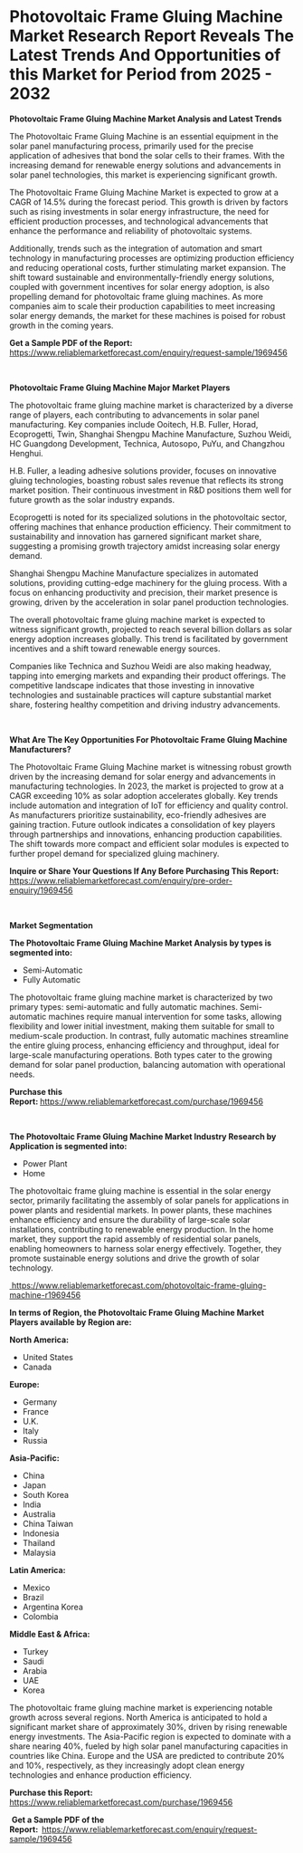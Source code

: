 <p><h1>Photovoltaic Frame Gluing Machine Market Research Report Reveals The Latest Trends And Opportunities of this Market for Period from 2025 - 2032</h1></p><p><strong>Photovoltaic Frame Gluing Machine Market Analysis and Latest Trends</strong></p>
<p><p>The Photovoltaic Frame Gluing Machine is an essential equipment in the solar panel manufacturing process, primarily used for the precise application of adhesives that bond the solar cells to their frames. With the increasing demand for renewable energy solutions and advancements in solar panel technologies, this market is experiencing significant growth. </p><p>The Photovoltaic Frame Gluing Machine Market is expected to grow at a CAGR of 14.5% during the forecast period. This growth is driven by factors such as rising investments in solar energy infrastructure, the need for efficient production processes, and technological advancements that enhance the performance and reliability of photovoltaic systems. </p><p>Additionally, trends such as the integration of automation and smart technology in manufacturing processes are optimizing production efficiency and reducing operational costs, further stimulating market expansion. The shift toward sustainable and environmentally-friendly energy solutions, coupled with government incentives for solar energy adoption, is also propelling demand for photovoltaic frame gluing machines. As more companies aim to scale their production capabilities to meet increasing solar energy demands, the market for these machines is poised for robust growth in the coming years.</p></p>
<p><strong>Get a Sample PDF of the Report:&nbsp;</strong> <a href="https://www.reliablemarketforecast.com/enquiry/request-sample/1969456?utm_campaign=2314&utm_medium=2&utm_source=Github&utm_content=ia&utm_term=12042025&utm_id=photovoltaic-frame-gluing-machine">https://www.reliablemarketforecast.com/enquiry/request-sample/1969456</a></p>
<p>&nbsp;</p>
<p><strong>Photovoltaic Frame Gluing Machine Major Market Players</strong></p>
<p><p>The photovoltaic frame gluing machine market is characterized by a diverse range of players, each contributing to advancements in solar panel manufacturing. Key companies include Ooitech, H.B. Fuller, Horad, Ecoprogetti, Twin, Shanghai Shengpu Machine Manufacture, Suzhou Weidi, HC Guangdong Development, Technica, Autosopo, PuYu, and Changzhou Henghui. </p><p>H.B. Fuller, a leading adhesive solutions provider, focuses on innovative gluing technologies, boasting robust sales revenue that reflects its strong market position. Their continuous investment in R&D positions them well for future growth as the solar industry expands.</p><p>Ecoprogetti is noted for its specialized solutions in the photovoltaic sector, offering machines that enhance production efficiency. Their commitment to sustainability and innovation has garnered significant market share, suggesting a promising growth trajectory amidst increasing solar energy demand.</p><p>Shanghai Shengpu Machine Manufacture specializes in automated solutions, providing cutting-edge machinery for the gluing process. With a focus on enhancing productivity and precision, their market presence is growing, driven by the acceleration in solar panel production technologies.</p><p>The overall photovoltaic frame gluing machine market is expected to witness significant growth, projected to reach several billion dollars as solar energy adoption increases globally. This trend is facilitated by government incentives and a shift toward renewable energy sources.</p><p>Companies like Technica and Suzhou Weidi are also making headway, tapping into emerging markets and expanding their product offerings. The competitive landscape indicates that those investing in innovative technologies and sustainable practices will capture substantial market share, fostering healthy competition and driving industry advancements.</p></p>
<p>&nbsp;</p>
<p><strong>What Are The Key Opportunities For Photovoltaic Frame Gluing Machine Manufacturers?</strong></p>
<p><p>The Photovoltaic Frame Gluing Machine market is witnessing robust growth driven by the increasing demand for solar energy and advancements in manufacturing technologies. In 2023, the market is projected to grow at a CAGR exceeding 10% as solar adoption accelerates globally. Key trends include automation and integration of IoT for efficiency and quality control. As manufacturers prioritize sustainability, eco-friendly adhesives are gaining traction. Future outlook indicates a consolidation of key players through partnerships and innovations, enhancing production capabilities. The shift towards more compact and efficient solar modules is expected to further propel demand for specialized gluing machinery.</p></p>
<p><strong>Inquire or Share Your Questions If Any Before Purchasing This Report:</strong> <a href="https://www.reliablemarketforecast.com/enquiry/pre-order-enquiry/1969456?utm_campaign=2314&utm_medium=2&utm_source=Github&utm_content=ia&utm_term=12042025&utm_id=photovoltaic-frame-gluing-machine">https://www.reliablemarketforecast.com/enquiry/pre-order-enquiry/1969456</a></p>
<p>&nbsp;</p>
<p><strong>Market Segmentation</strong></p>
<p><strong>The Photovoltaic Frame Gluing Machine Market Analysis by types is segmented into:</strong></p>
<p><ul><li>Semi-Automatic</li><li>Fully Automatic</li></ul></p>
<p><p>The photovoltaic frame gluing machine market is characterized by two primary types: semi-automatic and fully automatic machines. Semi-automatic machines require manual intervention for some tasks, allowing flexibility and lower initial investment, making them suitable for small to medium-scale production. In contrast, fully automatic machines streamline the entire gluing process, enhancing efficiency and throughput, ideal for large-scale manufacturing operations. Both types cater to the growing demand for solar panel production, balancing automation with operational needs.</p></p>
<p><strong>Purchase this Report:&nbsp;</strong><a href="https://www.reliablemarketforecast.com/purchase/1969456?utm_campaign=2314&utm_medium=2&utm_source=Github&utm_content=ia&utm_term=12042025&utm_id=photovoltaic-frame-gluing-machine">https://www.reliablemarketforecast.com/purchase/1969456</a></p>
<p>&nbsp;</p>
<p><strong>The Photovoltaic Frame Gluing Machine Market Industry Research by Application is segmented into:</strong></p>
<p><ul><li>Power Plant</li><li>Home</li></ul></p>
<p><p>The photovoltaic frame gluing machine is essential in the solar energy sector, primarily facilitating the assembly of solar panels for applications in power plants and residential markets. In power plants, these machines enhance efficiency and ensure the durability of large-scale solar installations, contributing to renewable energy production. In the home market, they support the rapid assembly of residential solar panels, enabling homeowners to harness solar energy effectively. Together, they promote sustainable energy solutions and drive the growth of solar technology.</p></p>
<p><a href="https://www.reliablemarketforecast.com/photovoltaic-frame-gluing-machine-r1969456?utm_campaign=2314&utm_medium=2&utm_source=Github&utm_content=ia&utm_term=12042025&utm_id=photovoltaic-frame-gluing-machine">&nbsp;https://www.reliablemarketforecast.com/photovoltaic-frame-gluing-machine-r1969456</a></p>
<p><strong>In terms of Region, the Photovoltaic Frame Gluing Machine Market Players available by Region are:</strong></p>
<p>
    <p> <strong> North America: </strong>
        <ul>
            <li>United States</li>
            <li>Canada</li>
        </ul>
        </p> 
    <p> <strong> Europe: </strong>
        <ul>
            <li>Germany</li>
            <li>France</li>
            <li>U.K.</li>
            <li>Italy</li>
            <li>Russia</li>
        </ul>
        </p> 
    <p> <strong> Asia-Pacific: </strong>
        <ul>
            <li>China</li>
            <li>Japan</li>
            <li>South Korea</li>
            <li>India</li>
            <li>Australia</li>
            <li>China Taiwan</li>
            <li>Indonesia</li>
            <li>Thailand</li>
            <li>Malaysia</li>
        </ul>
        </p> 
    <p> <strong> Latin America: </strong>
        <ul>
            <li>Mexico</li>
            <li>Brazil</li>
            <li>Argentina Korea</li>
            <li>Colombia</li>
        </ul>
        </p> 
    <p> <strong> Middle East & Africa: </strong>
        <ul>
            <li>Turkey</li>
            <li>Saudi</li>
            <li>Arabia</li>
            <li>UAE</li>
            <li>Korea</li>
        </ul>
    </p>
    </p>
<p><p>The photovoltaic frame gluing machine market is experiencing notable growth across several regions. North America is anticipated to hold a significant market share of approximately 30%, driven by rising renewable energy investments. The Asia-Pacific region is expected to dominate with a share nearing 40%, fueled by high solar panel manufacturing capacities in countries like China. Europe and the USA are predicted to contribute 20% and 10%, respectively, as they increasingly adopt clean energy technologies and enhance production efficiency.</p></p>
<p><strong>Purchase this Report: </strong><a href="https://www.reliablemarketforecast.com/purchase/1969456?utm_campaign=2314&utm_medium=2&utm_source=Github&utm_content=ia&utm_term=12042025&utm_id=photovoltaic-frame-gluing-machine">https://www.reliablemarketforecast.com/purchase/1969456</a></p>
<p>&nbsp;<strong>Get a Sample PDF of the Report:&nbsp;&nbsp;</strong><a href="https://www.reliablemarketforecast.com/enquiry/request-sample/1969456?utm_campaign=2314&utm_medium=2&utm_source=Github&utm_content=ia&utm_term=12042025&utm_id=photovoltaic-frame-gluing-machine">https://www.reliablemarketforecast.com/enquiry/request-sample/1969456</a></p>
<p><strong></strong></p>
<p><p></p><p></p><p></p></p>